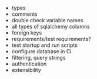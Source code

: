 * types
* comments
* double check variable names
* all types of sqlalchemy columns
* foreign keys
* requirements/test requirements?
* test startup and run scripts
* configure database in CI
* filtering, query strings
* authentication
* extensibility
